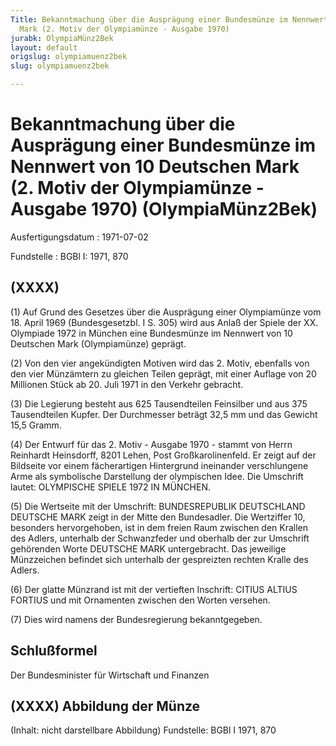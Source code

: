 ```yaml
---
Title: Bekanntmachung über die Ausprägung einer Bundesmünze im Nennwert von 10 Deutschen
  Mark (2. Motiv der Olympiamünze - Ausgabe 1970)
jurabk: OlympiaMünz2Bek
layout: default
origslug: olympiamuenz2bek
slug: olympiamuenz2bek

---
```


# Bekanntmachung über die Ausprägung einer Bundesmünze im Nennwert von 10 Deutschen Mark (2. Motiv der Olympiamünze - Ausgabe 1970) (OlympiaMünz2Bek)

Ausfertigungsdatum
:   1971-07-02

Fundstelle
:   BGBl I: 1971, 870



## (XXXX)

(1) Auf Grund des Gesetzes über die Ausprägung einer Olympiamünze vom
18\. April 1969 (Bundesgesetzbl. I S. 305) wird aus Anlaß der Spiele
der XX. Olympiade 1972 in München eine Bundesmünze im Nennwert von 10
Deutschen Mark (Olympiamünze) geprägt.

(2) Von den vier angekündigten Motiven wird das 2. Motiv, ebenfalls
von den vier Münzämtern zu gleichen Teilen geprägt, mit einer Auflage
von 20 Millionen Stück ab 20. Juli 1971 in den Verkehr gebracht.

(3) Die Legierung besteht aus 625 Tausendteilen Feinsilber und aus 375
Tausendteilen Kupfer. Der Durchmesser beträgt 32,5 mm und das Gewicht
15,5 Gramm.

(4) Der Entwurf für das 2. Motiv - Ausgabe 1970 - stammt von Herrn
Reinhardt Heinsdorff, 8201 Lehen, Post Großkarolinenfeld. Er zeigt auf
der Bildseite vor einem fächerartigen Hintergrund ineinander
verschlungene Arme als symbolische Darstellung der olympischen Idee.
Die Umschrift lautet: OLYMPISCHE SPIELE 1972 IN MÜNCHEN.

(5) Die Wertseite mit der Umschrift: BUNDESREPUBLIK DEUTSCHLAND
DEUTSCHE MARK zeigt in der Mitte den Bundesadler. Die Wertziffer 10,
besonders hervorgehoben, ist in dem freien Raum zwischen den Krallen
des Adlers, unterhalb der Schwanzfeder und oberhalb der zur Umschrift
gehörenden Worte DEUTSCHE MARK untergebracht. Das jeweilige
Münzzeichen befindet sich unterhalb der gespreizten rechten Kralle des
Adlers.

(6) Der glatte Münzrand ist mit der vertieften Inschrift: CITIUS
ALTIUS FORTIUS und mit Ornamenten zwischen den Worten versehen.

(7) Dies wird namens der Bundesregierung bekanntgegeben.


## Schlußformel

Der Bundesminister für Wirtschaft und Finanzen


## (XXXX) Abbildung der Münze

(Inhalt: nicht darstellbare Abbildung)
Fundstelle: BGBl I 1971, 870

